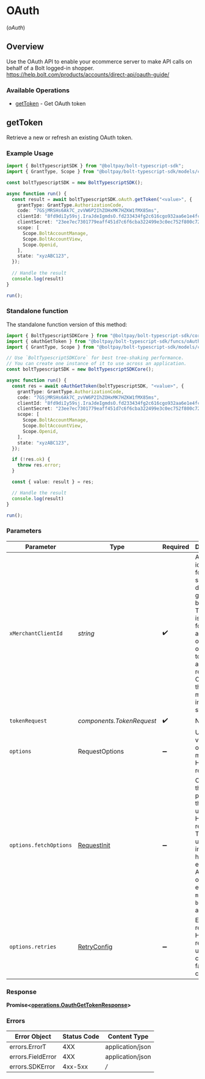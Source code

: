 # OAuth
(*oAuth*)

## Overview

Use the OAuth API to enable your ecommerce server to make API calls on behalf of a Bolt logged-in shopper.
<https://help.bolt.com/products/accounts/direct-api/oauth-guide/>

### Available Operations

* [getToken](#gettoken) - Get OAuth token

## getToken

Retrieve a new or refresh an existing OAuth token.

### Example Usage

```typescript
import { BoltTypescriptSDK } from "@boltpay/bolt-typescript-sdk";
import { GrantType, Scope } from "@boltpay/bolt-typescript-sdk/models/components";

const boltTypescriptSDK = new BoltTypescriptSDK();

async function run() {
  const result = await boltTypescriptSDK.oAuth.getToken("<value>", {
    grantType: GrantType.AuthorizationCode,
    code: "7GSjMRSHs6Ak7C_zvVW6P2IhZOHxMK7HZKW1fMX85ms",
    clientId: "8fd9diIy59sj.IraJdeIgmdsO.fd233434fg2c616cgo932aa6e1e4fc627a9385045gr395222a127gi93c595rg4",
    clientSecret: "23ee7ec7301779eaff451d7c6f6cba322499e3c0ec752f800c72a8f99217e3a8",
    scope: [
      Scope.BoltAccountManage,
      Scope.BoltAccountView,
      Scope.Openid,
    ],
    state: "xyzABC123",
  });
  
  // Handle the result
  console.log(result)
}

run();
```

### Standalone function

The standalone function version of this method:

```typescript
import { BoltTypescriptSDKCore } from "@boltpay/bolt-typescript-sdk/core.js";
import { oAuthGetToken } from "@boltpay/bolt-typescript-sdk/funcs/oAuthGetToken.js";
import { GrantType, Scope } from "@boltpay/bolt-typescript-sdk/models/components";

// Use `BoltTypescriptSDKCore` for best tree-shaking performance.
// You can create one instance of it to use across an application.
const boltTypescriptSDK = new BoltTypescriptSDKCore();

async function run() {
  const res = await oAuthGetToken(boltTypescriptSDK, "<value>", {
    grantType: GrantType.AuthorizationCode,
    code: "7GSjMRSHs6Ak7C_zvVW6P2IhZOHxMK7HZKW1fMX85ms",
    clientId: "8fd9diIy59sj.IraJdeIgmdsO.fd233434fg2c616cgo932aa6e1e4fc627a9385045gr395222a127gi93c595rg4",
    clientSecret: "23ee7ec7301779eaff451d7c6f6cba322499e3c0ec752f800c72a8f99217e3a8",
    scope: [
      Scope.BoltAccountManage,
      Scope.BoltAccountView,
      Scope.Openid,
    ],
    state: "xyzABC123",
  });

  if (!res.ok) {
    throw res.error;
  }

  const { value: result } = res;

  // Handle the result
  console.log(result)
}

run();
```

### Parameters

| Parameter                                                                                                                                                                                                           | Type                                                                                                                                                                                                                | Required                                                                                                                                                                                                            | Description                                                                                                                                                                                                         |
| ------------------------------------------------------------------------------------------------------------------------------------------------------------------------------------------------------------------- | ------------------------------------------------------------------------------------------------------------------------------------------------------------------------------------------------------------------- | ------------------------------------------------------------------------------------------------------------------------------------------------------------------------------------------------------------------- | ------------------------------------------------------------------------------------------------------------------------------------------------------------------------------------------------------------------- |
| `xMerchantClientId`                                                                                                                                                                                                 | *string*                                                                                                                                                                                                            | :heavy_check_mark:                                                                                                                                                                                                  | A unique identifier for a shopper's device, generated by Bolt. This header is required for proper attribution of this operation to your analytics reports. Omitting this header may result in incorrect statistics. |
| `tokenRequest`                                                                                                                                                                                                      | *components.TokenRequest*                                                                                                                                                                                           | :heavy_check_mark:                                                                                                                                                                                                  | N/A                                                                                                                                                                                                                 |
| `options`                                                                                                                                                                                                           | RequestOptions                                                                                                                                                                                                      | :heavy_minus_sign:                                                                                                                                                                                                  | Used to set various options for making HTTP requests.                                                                                                                                                               |
| `options.fetchOptions`                                                                                                                                                                                              | [RequestInit](https://developer.mozilla.org/en-US/docs/Web/API/Request/Request#options)                                                                                                                             | :heavy_minus_sign:                                                                                                                                                                                                  | Options that are passed to the underlying HTTP request. This can be used to inject extra headers for examples. All `Request` options, except `method` and `body`, are allowed.                                      |
| `options.retries`                                                                                                                                                                                                   | [RetryConfig](../../lib/utils/retryconfig.md)                                                                                                                                                                       | :heavy_minus_sign:                                                                                                                                                                                                  | Enables retrying HTTP requests under certain failure conditions.                                                                                                                                                    |

### Response

**Promise\<[operations.OauthGetTokenResponse](../../models/operations/oauthgettokenresponse.md)\>**

### Errors

| Error Object      | Status Code       | Content Type      |
| ----------------- | ----------------- | ----------------- |
| errors.ErrorT     | 4XX               | application/json  |
| errors.FieldError | 4XX               | application/json  |
| errors.SDKError   | 4xx-5xx           | */*               |
